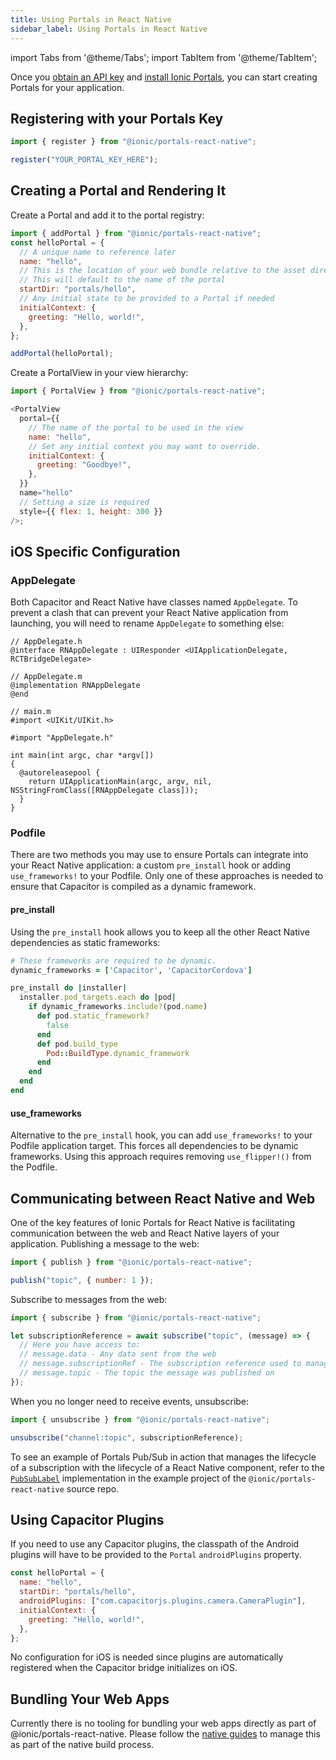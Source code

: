 ```yaml
---
title: Using Portals in React Native
sidebar_label: Using Portals in React Native
---
```


import Tabs from '@theme/Tabs';
import TabItem from '@theme/TabItem';

Once you [obtain an API key](./guide#signup) and [install Ionic Portals](./guide#install), you can start creating Portals for your application.

## Registering with your Portals Key

```javascript
import { register } from "@ionic/portals-react-native";

register("YOUR_PORTAL_KEY_HERE");
```

## Creating a Portal and Rendering It

Create a Portal and add it to the portal registry:

```javascript
import { addPortal } from "@ionic/portals-react-native";
const helloPortal = {
  // A unique name to reference later
  name: "hello",
  // This is the location of your web bundle relative to the asset directory in Android and Bundle.main in iOS
  // This will default to the name of the portal
  startDir: "portals/hello",
  // Any initial state to be provided to a Portal if needed
  initialContext: {
    greeting: "Hello, world!",
  },
};

addPortal(helloPortal);
```

Create a PortalView in your view hierarchy:

```javascript
import { PortalView } from "@ionic/portals-react-native";

<PortalView
  portal={{
    // The name of the portal to be used in the view
    name: "hello",
    // Set any initial context you may want to override.
    initialContext: {
      greeting: "Goodbye!",
    },
  }}
  name="hello"
  // Setting a size is required
  style={{ flex: 1, height: 300 }}
/>;
```

## iOS Specific Configuration

### AppDelegate

Both Capacitor and React Native have classes named `AppDelegate`. To prevent a clash that can prevent your React Native application from launching,
you will need to rename `AppDelegate` to something else:

```objc
// AppDelegate.h
@interface RNAppDelegate : UIResponder <UIApplicationDelegate, RCTBridgeDelegate>
```

```objc
// AppDelegate.m
@implementation RNAppDelegate
@end
```

```objc
// main.m
#import <UIKit/UIKit.h>

#import "AppDelegate.h"

int main(int argc, char *argv[])
{
  @autoreleasepool {
    return UIApplicationMain(argc, argv, nil, NSStringFromClass([RNAppDelegate class]));
  }
}
```

### Podfile

There are two methods you may use to ensure Portals can integrate into your React Native application: a custom `pre_install` hook or adding `use_frameworks!` to your Podfile. Only one of these approaches is needed to ensure that Capacitor is compiled as a dynamic framework.

#### pre_install

Using the `pre_install` hook allows you to keep all the other React Native dependencies as static frameworks:

```ruby
# These frameworks are required to be dynamic.
dynamic_frameworks = ['Capacitor', 'CapacitorCordova']

pre_install do |installer|
  installer.pod_targets.each do |pod|
    if dynamic_frameworks.include?(pod.name)
      def pod.static_framework?
        false
      end
      def pod.build_type
        Pod::BuildType.dynamic_framework
      end
    end
  end
end
```

#### use_frameworks

Alternative to the `pre_install` hook, you can add `use_frameworks!` to your Podfile application target. This forces all dependencies to be dynamic frameworks. Using this approach requires removing `use_flipper!()` from the Podfile.

## Communicating between React Native and Web

One of the key features of Ionic Portals for React Native is facilitating communication between the web and React Native layers of your application.
Publishing a message to the web:

```javascript
import { publish } from "@ionic/portals-react-native";

publish("topic", { number: 1 });
```

Subscribe to messages from the web:

```javascript
import { subscribe } from "@ionic/portals-react-native";

let subscriptionReference = await subscribe("topic", (message) => {
  // Here you have access to:
  // message.data - Any data sent from the web
  // message.subscriptionRef - The subscription reference used to manage the lifecycle of the subscription
  // message.topic - The topic the message was published on
});
```

When you no longer need to receive events, unsubscribe:

```javascript
import { unsubscribe } from "@ionic/portals-react-native";

unsubscribe("channel:topic", subscriptionReference);
```

To see an example of Portals Pub/Sub in action that manages the lifecycle of a subscription with the lifecycle of a React Native component, refer to the [`PubSubLabel`](https://github.com/ionic-team/react-native-ionic-portals/blob/af19df0d66059d85ab8dde493504368c3bf39127/example/App.tsx#L53) implementation in the example project of the `@ionic/portals-react-native` source repo.

## Using Capacitor Plugins

If you need to use any Capacitor plugins, the classpath of the Android plugins will have to be provided to the `Portal` `androidPlugins` property.

```javascript
const helloPortal = {
  name: "hello",
  startDir: "portals/hello",
  androidPlugins: ["com.capacitorjs.plugins.camera.CameraPlugin"],
  initialContext: {
    greeting: "Hello, world!",
  },
};
```

No configuration for iOS is needed since plugins are automatically registered when the Capacitor bridge initializes on iOS.

## Bundling Your Web Apps

Currently there is no tooling for bundling your web apps directly as part of @ionic/portals-react-native. Please follow the [native guides](./how-to/pull-in-web-bundle#setup-the-web-asset-directory) to manage this as part of the native build process.
